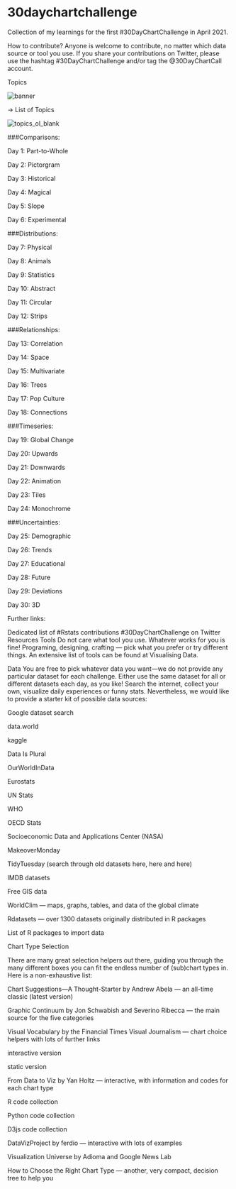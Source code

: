 # 30daychartchallenge
Collection of my learnings for the first #30DayChartChallenge in April 2021.

How to contribute?
Anyone is welcome to contribute, no matter which data source or tool you use.
If you share your contributions on Twitter, please use the hashtag #30DayChartChallenge and/or tag the @30DayChartCall account.

Topics

![banner](https://user-images.githubusercontent.com/62923332/145532114-fe5cba9e-00b9-4b85-a7b4-2ae828a990e3.png)



→ List of Topics

![topics_ol_blank](https://user-images.githubusercontent.com/62923332/145532137-7edd23c8-ab10-412c-a37e-191bbea0ddaf.png)



###Comparisons:

Day 1: Part-to-Whole

Day 2: Pictorgram

Day 3: Historical

Day 4: Magical

Day 5: Slope

Day 6: Experimental

###Distributions:

Day 7: Physical

Day 8: Animals

Day 9: Statistics

Day 10: Abstract

Day 11: Circular

Day 12: Strips

###Relationships:

Day 13: Correlation

Day 14: Space

Day 15: Multivariate

Day 16: Trees

Day 17: Pop Culture

Day 18: Connections

###Timeseries:

Day 19: Global Change

Day 20: Upwards

Day 21: Downwards

Day 22: Animation

Day 23: Tiles

Day 24: Monochrome

###Uncertainties:

Day 25: Demographic

Day 26: Trends

Day 27: Educational

Day 28: Future

Day 29: Deviations

Day 30: 3D

Further links:

Dedicated list of #Rstats contributions
#30DayChartChallenge on Twitter
Resources
Tools
Do not care what tool you use. Whatever works for you is fine! Programing, designing, crafting — pick what you prefer or try different things. An extensive list of tools can be found at Visualising Data.

Data
You are free to pick whatever data you want—we do not provide any particular dataset for each challenge. Either use the same dataset for all or different datasets each day, as you like! Search the internet, collect your own, visualize daily experiences or funny stats. Nevertheless, we would like to provide a starter kit of possible data sources:

Google dataset search

data.world

kaggle

Data Is Plural

OurWorldInData

Eurostats

UN Stats

WHO

OECD Stats

Socioeconomic Data and Applications Center (NASA)

MakeoverMonday

TidyTuesday (search through old datasets here, here and here)

IMDB datasets

Free GIS data

WorldClim — maps, graphs, tables, and data of the global climate

Rdatasets — over 1300 datasets originally distributed in R packages

List of R packages to import data

Chart Type Selection

There are many great selection helpers out there, guiding you through the many different boxes you can fit the endless number of (sub)chart types in. Here is a non-exhaustive list:

Chart Suggestions—A Thought-Starter by Andrew Abela — an all-time classic (latest version)

Graphic Continuum by Jon Schwabish and Severino Ribecca — the main source for the five categories

Visual Vocabulary by the Financial Times Visual Journalism — chart choice helpers with lots of further links

interactive version

static version

From Data to Viz by Yan Holtz — interactive, with information and codes for each chart type

R code collection

Python code collection

D3js code collection

DataVizProject by ferdio — interactive with lots of examples

Visualization Universe by Adioma and Google News Lab

How to Choose the Right Chart Type — another, very compact, decision tree to help you
